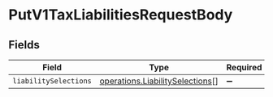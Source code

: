 # PutV1TaxLiabilitiesRequestBody


## Fields

| Field                                                                                     | Type                                                                                      | Required                                                                                  | Description                                                                               |
| ----------------------------------------------------------------------------------------- | ----------------------------------------------------------------------------------------- | ----------------------------------------------------------------------------------------- | ----------------------------------------------------------------------------------------- |
| `liabilitySelections`                                                                     | [operations.LiabilitySelections](../../../sdk/models/operations/liabilityselections.md)[] | :heavy_minus_sign:                                                                        | N/A                                                                                       |